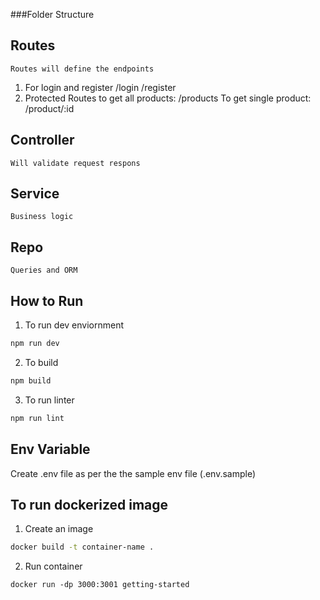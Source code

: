 ###Folder Structure
## Routes
    Routes will define the endpoints 
  1. For login and register
    /login 
    /register
  2. Protected Routes
    to get all products:
    /products
    To get single product:
    /product/:id
## Controller 
    Will validate request respons
## Service 
    Business logic
## Repo 
    Queries and ORM

## How to Run

1. To run dev enviornment
```bash 
npm run dev
```
2. To build 
```bash 
npm build 
```
3. To run linter 
```bash 
npm run lint
```

## Env Variable
Create .env file as per the the sample env file (.env.sample)

## To run dockerized image 
1. Create an image
```bash 
docker build -t container-name .
``` 
2. Run container
``` 
docker run -dp 3000:3001 getting-started
```

